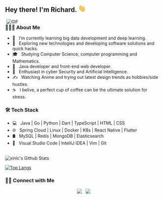 
<h2> Hey there! I'm Richard. <img src="https://github.com/xinlc/xinlc/blob/main/image/hi.gif?raw=true" width="25"></h2>
<img align="right" alt="GIF" src="https://github.com/xinlc/xinlc/blob/main/image/gif4.gif?raw=true" width="500"/>

<h3> 👨🏻‍💻 About Me </h3>

- 🔭 &nbsp; I’m currently learning big data development and deep learning.
- 🤔 &nbsp; Exploring new technologies and developing software solutions and quick hacks.
- 🎓 &nbsp; Studying Computer Science, computer programming and Mathematics.
- 💼 &nbsp; Java developer and front-end web developer.
- 🌱 &nbsp; Enthusiast in cyber Security and Artificial Intelligence.
- ✍️ &nbsp; Watching Anime and trying out latest design trends as hobbies/side hustles.
- ☕ &nbsp; I belive, a perfect cup of coffee can be the ultimate solution for stress.

<h3>🛠 Tech Stack</h3>

- 💻 &nbsp; Java | Go | Python | Dart | TypeScript | HTML | CSS
- 🌐 &nbsp; Spring Cloud | Linux | Docker | K8s | React Native | Flutter
- 🛢 &nbsp; MySQL | Redis | MongoDB | Elasticsearch
- 🔧 &nbsp; Visual Studio Code | IntelliJ IDEA | Vim | Git

<br>

<!-- ![xinlc's GitHub stats](https://github-readme-stats.vercel.app/api?username=xinlc&count_private=true&show_icons=true&hide=stars&theme=solarized-light) -->

<img align="center" src="https://github-readme-stats.vercel.app/api?username=xinlc&include_all_commits=true&count_private=true&show_icons=true&line_height=20&title_color=7A7ADB&icon_color=2234AE&text_color=D3D3D3&bg_color=0,000000,130F40" alt="xinlc's Github Stats">

</br>

[![Top Langs](https://github-readme-stats.vercel.app/api/top-langs/?username=xinlc&layout=compact&text_color=daf7dc&bg_color=151515)](https://github.com/xinlc)

<h3> 🤝🏻 Connect with Me </h3>

<p align="center">
&nbsp; <a href="mailto:xinlichao2016@gmail.com" target="_blank" rel="noopener noreferrer"><img src="https://img.icons8.com/plasticine/100/000000/gmail.png"  width="50" /></a>
&nbsp; <a href="https://twitter.com/xinlc" target="_blank" rel="noopener noreferrer"><img src="https://img.icons8.com/plasticine/100/000000/twitter.png" width="50" /></a>  
</p>
